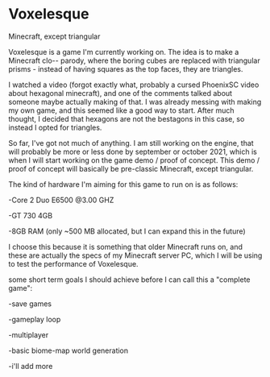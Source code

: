 # Voxelesque
Minecraft, except triangular

Voxelesque is a game I'm currently working on. The idea is to make a Minecraft clo-- parody, 
where the boring cubes are replaced with triangular prisms - instead of having squares as the top faces, they are triangles.

I watched a video (forgot exactly what, probably a cursed PhoenixSC video about hexagonal minecraft), 
and one of the comments talked about someone maybe actually making of that. I was already messing with making my own game, and this seemed like a good way to start.
After much thought, I decided that hexagons are not the bestagons in this case, so instead I opted for triangles.

So far, I've got not much of anything. I am still working on the engine, that will probably be more or less done by september or october 2021,
which is when I will start working on the game demo / proof of concept.
This demo / proof of concept will basically be pre-classic Minecraft, except triangular.



The kind of hardware I'm aiming for this game to run on is as follows:

-Core 2 Duo E6500 @3.00 GHZ

-GT 730 4GB

-8GB RAM (only ~500 MB allocated, but I can expand this in the future)

I choose this because it is something that older Minecraft runs on, and these are actually the specs of my Minecraft server PC, 
which I will be using to test the performance of Voxelesque.



some short term goals I should achieve before I can call this a "complete game":

-save games

-gameplay loop

-multiplayer

-basic biome-map world generation

-i'll add more
